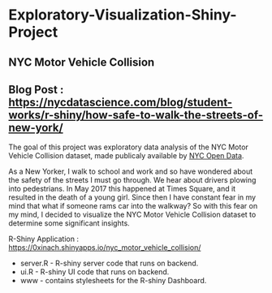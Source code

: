 # Exploratory-Visualization-Shiny-Project
## NYC Motor Vehicle Collision

## Blog Post : https://nycdatascience.com/blog/student-works/r-shiny/how-safe-to-walk-the-streets-of-new-york/

The goal of this project was exploratory data analysis of the NYC Motor Vehicle Collision dataset, made publicaly available by [NYC Open Data](https://data.cityofnewyork.us/Public-Safety/NYPD-Motor-Vehicle-Collisions/h9gi-nx95).

As a New Yorker, I walk to school and work and so have wondered about the safety of the streets I must go through. We hear about drivers plowing into pedestrians. In May 2017 this happened at Times Square, and it resulted in the death of a young girl. Since then I have constant fear in my mind that what if someone rams car into the walkway? So with this fear on my mind, I decided to visualize the NYC Motor Vehicle Collision dataset to determine some significant insights.

R-Shiny Application : https://0xinach.shinyapps.io/nyc_motor_vehicle_collision/

* server.R - R-shiny server code that runs on backend.
* ui.R - R-shiny UI code that runs on backend. 
* www - contains stylesheets for the R-shiny Dashboard.


